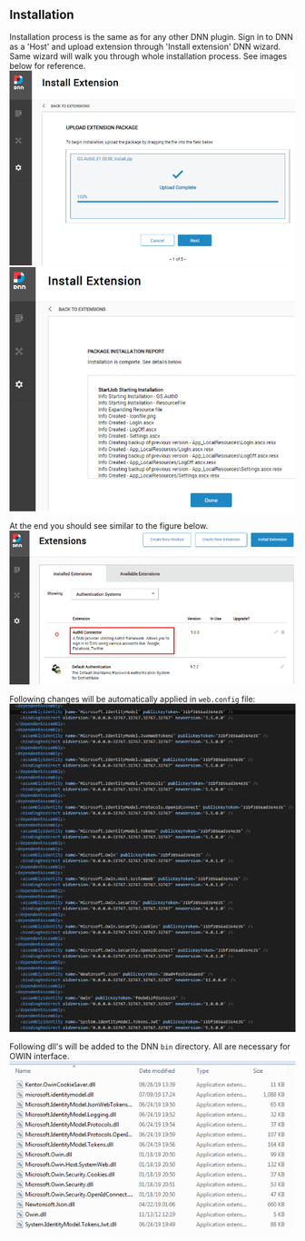 ## Installation
Installation process is the same as for any other DNN plugin. Sign in to DNN as a 'Host' and upload extension through 'Install extension' DNN wizard. Same wizard will walk you through whole installation process. See images below for reference. 
![alt text](https://raw.githubusercontent.com/BarryWaluszko/Auth0_DnnProvider/doc/doc/images/Install_01.png)
![alt text](https://raw.githubusercontent.com/BarryWaluszko/Auth0_DnnProvider/doc/doc/images/Install_02.png)

At the end you should see similar to the figure below.
![alt text](https://raw.githubusercontent.com/BarryWaluszko/Auth0_DnnProvider/doc/doc/images/Install_03.png)

Following changes will be automatically applied in `web.config` file:
![alt text](https://raw.githubusercontent.com/BarryWaluszko/Auth0_DnnProvider/doc/doc/images/DNN_Configure_04.png)

Following dll's will be added to the DNN `bin` directory. All are necessary for OWIN interface. 
![alt text](https://raw.githubusercontent.com/BarryWaluszko/Auth0_DnnProvider/doc/doc/images/DNN_Configure_05.png)